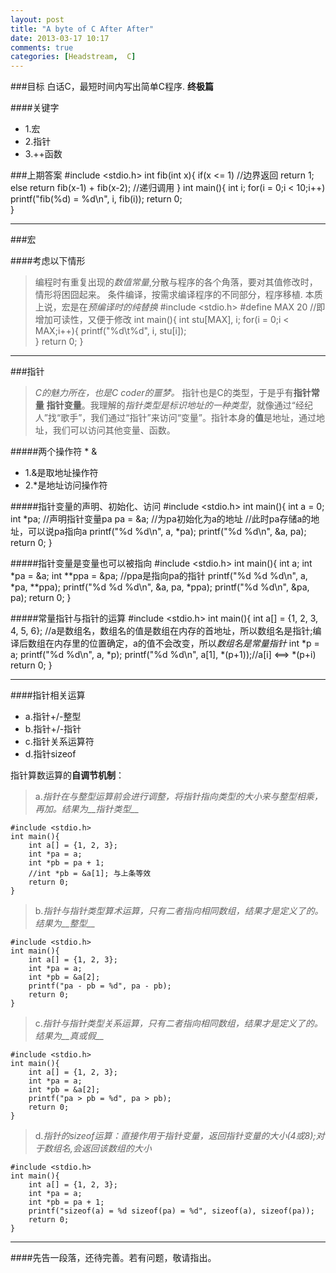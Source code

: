 ```yaml
---
layout: post
title: "A byte of C After After"
date: 2013-03-17 10:17
comments: true
categories: [Headstream,  C]
---
```


###目标
白话C，最短时间内写出简单C程序.
**终极篇**

####关键字
+ 1.宏
+ 2.指针
+ 3.++函数


###上期答案
    #include <stdio.h>
    int fib(int x){
        if(x <= 1)  //边界返回
            return 1;        
        else 
            return fib(x-1) + fib(x-2); //递归调用
    }
    int main(){
        int i;
        for(i = 0;i < 10;i++)
            printf("fib(%d) = %d\n", i, fib(i));
        return 0;    
    }

---

###宏

####考虑以下情形
>编程时有重复出现的*数值常量*,分散与程序的各个角落，要对其值修改时，情形将困囧起来。
>条件编译，按需求编译程序的不同部分，程序移植.
本质上说，宏是在*预编译时的纯替换*
    #include <stdio.h>
    #define MAX 20 //即增加可读性，又便于修改
    int main(){
        int stu[MAX], i;
        for(i = 0;i < MAX;i++){
            printf("%d\t%d", i, stu[i]);        
        }
        return 0;
    }

---

###指针
>*C的魅力所在，也是C coder的噩梦。*
指针也是C的类型，于是乎有**指针常量** **指针变量**。我理解的*指针类型是标识地址的一种类型*，就像通过“经纪人”找“歌手”，我们通过“指针”来访问“变量”。指针本身的**值**是地址，通过地址，我们可以访问其他变量、函数。

#####两个操作符 * &
+ 1.&是取地址操作符
+ 2.\*是地址访问操作符

#####指针变量的声明、初始化、访问
    #include <stdio.h>
    int main(){
        int a = 0;
        int *pa; //声明指针变量pa
        pa = &a;    //为pa初始化为a的地址
        //此时pa存储a的地址，可以说pa指向a 
        printf("%d %d\n", a, *pa);
        printf("%d %d\n", &a, pa);
        return 0;
    }

#####指针变量是变量也可以被指向
    #include <stdio.h>
    int main(){
        int a;
        int *pa = &a;
        int **ppa = &pa; //ppa是指向pa的指针
        printf("%d %d %d\n", a, *pa, **ppa);
        printf("%d %d %d\n", &a, pa, *ppa);
        printf("%d %d\n", &pa, pa);
        return 0;
    }

#####常量指针与指针的运算
    #include <stdio.h>
    int main(){
        int a[] = {1, 2, 3, 4, 5, 6};    //a是数组名，数组名的值是数组在内存的首地址，所以数组名是指针;编译后数组在内存里的位置确定，a的值不会改变，所以*数组名是常量指针*
        int *p = a;
        printf("%d %d\n", a, *p);
        printf("%d %d\n", a[1], *(p+1));//a[i] <==> *(p+i)
        return 0;
    }    

----

####指针相关运算
+ a.指针+/-整型
+ b.指针+/-指针
+ c.指针关系运算符
+ d.指针sizeof

指针算数运算的**自调节机制**：
>a.*指针在与整型运算前会进行调整，将指针指向类型的大小来与整型相乘，再加。结果为__指针类型__*

    #include <stdio.h>
    int main(){
        int a[] = {1, 2, 3};
        int *pa = a;
        int *pb = pa + 1; 
        //int *pb = &a[1]; 与上条等效
        return 0;
    }

>b.*指针与指针类型算术运算，只有二者指向相同数组，结果才是定义了的。结果为__整型__*

    #include <stdio.h>
    int main(){
        int a[] = {1, 2, 3};
        int *pa = a;
        int *pb = &a[2]; 
        printf("pa - pb = %d", pa - pb);
        return 0;
    }


>c.*指针与指针类型关系运算，只有二者指向相同数组，结果才是定义了的。结果为__真或假__*

    #include <stdio.h>
    int main(){
        int a[] = {1, 2, 3};
        int *pa = a;
        int *pb = &a[2]; 
        printf("pa > pb = %d", pa > pb);
        return 0;
    }

>d.*指针的sizeof运算：直接作用于指针变量，返回指针变量的大小(4或8);对于数组名,会返回该数组的大小*

    #include <stdio.h>
    int main(){
        int a[] = {1, 2, 3};
        int *pa = a;
        int *pb = pa + 1; 
        printf("sizeof(a) = %d sizeof(pa) = %d", sizeof(a), sizeof(pa));
        return 0;
    }

---

####先告一段落，还待完善。若有问题，敬请指出。
